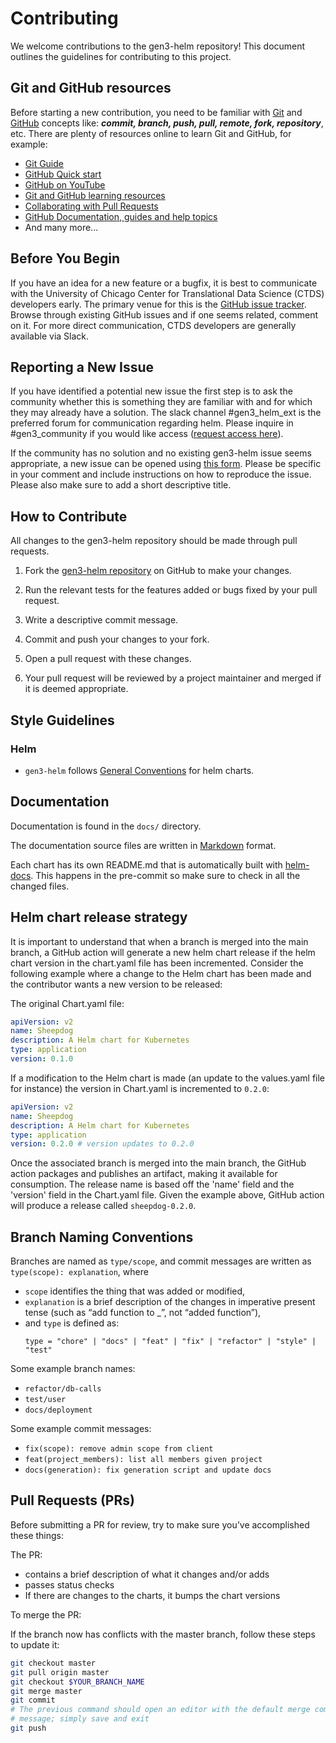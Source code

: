 # Contributing

We welcome contributions to the gen3-helm repository! This document outlines the guidelines for contributing to this project.

## Git and GitHub resources

Before starting a new contribution, you need to be familiar with [Git](https://git-scm.com/) and [GitHub](https://github.com/) concepts like: ***commit, branch, push, pull, remote, fork, repository***, etc. There are plenty of resources online to learn Git and GitHub, for example:
- [Git Guide](https://github.com/git-guides/)
- [GitHub Quick start](https://docs.github.com/en/get-started/quickstart)
- [GitHub on YouTube](https://www.youtube.com/github)
- [Git and GitHub learning resources](https://docs.github.com/en/get-started/quickstart/git-and-github-learning-resources)
- [Collaborating with Pull Requests](https://docs.github.com/en/github/collaborating-with-pull-requests)
- [GitHub Documentation, guides and help topics](https://docs.github.com/en/github)
- And many more...


## Before You Begin


If you have an idea for a new feature or a bugfix, it is best to communicate with the University of Chicago Center for Translational Data Science (CTDS) developers early. The primary venue for this is the [GitHub issue tracker](https://github.com/uc-cdis/gen3-helm/issues). Browse through existing GitHub issues and if one seems related, comment on it. For more direct communication, CTDS developers are generally available via Slack.


## Reporting a New Issue

If you have identified a potential new issue the first step is to ask the community whether this is something they are familiar with and for which they may already have a solution.  The slack channel #gen3_helm_ext is the preferred forum for communication regarding helm.  Please inquire in #gen3_community if you would like access ([request access here](https://docs.google.com/forms/d/e/1FAIpQLSczyhhOXeCK9FdVtpQpelOHYnRj1EAq1rwwnm9q6cPAe5a7ug/viewform)).

If the community has no solution and no existing gen3-helm issue seems appropriate, a new issue can be opened using [this form](https://github.com/uc-cdis/gen3-helm/issues/new). Please be specific in your comment and include instructions on how to reproduce the issue.  Please also make sure to add a short descriptive title.

## How to Contribute

All changes to the gen3-helm repository should be made through pull requests.

1. Fork the [gen3-helm repository](https://github.com/uc-cdis/gen3-helm) on GitHub to make your changes.

4. Run the relevant tests for the features added or bugs fixed by your pull request.

5. Write a descriptive commit message.

6. Commit and push your changes to your fork.

7. Open a pull request with these changes.

8. Your pull request will be reviewed by a project maintainer and merged if it is deemed appropriate.

## Style Guidelines

### Helm

- `gen3-helm` follows [General Conventions](https://helm.sh/docs/chart_best_practices/) for helm charts.

## Documentation

Documentation is found in the ``docs/`` directory.

The documentation source files are written in [Markdown](https://daringfireball.net/projects/markdown/syntax) format.

Each chart has its own README.md that is automatically built with [helm-docs](https://github.com/norwoodj/helm-docs). This happens in the pre-commit so make sure to check in all the changed files.

## Helm chart release strategy

It is important to understand that when a branch is merged into the main branch, a GitHub action will generate a new helm chart release if the helm chart version in the chart.yaml file has been incremented. Consider the following example where a change to the Helm chart has been made and the contributor wants a new version to be released:

The original Chart.yaml file:

   ```yaml
   apiVersion: v2
   name: Sheepdog
   description: A Helm chart for Kubernetes
   type: application
   version: 0.1.0
   ```

If a modification to the Helm chart is made (an update to the values.yaml file for instance) the version in Chart.yaml is incremented to `0.2.0`:

   ```yaml
   apiVersion: v2
   name: Sheepdog
   description: A Helm chart for Kubernetes
   type: application
   version: 0.2.0 # version updates to 0.2.0
   ```

Once the associated branch is merged into the main branch, the GitHub action packages and publishes an artifact, making it available for consumption. The release name is based off the 'name' field and the 'version' field in the Chart.yaml file. Given the example above, GitHub action will produce a release called `sheepdog-0.2.0`.


## Branch Naming Conventions

Branches are named as `type/scope`, and commit messages are written as `type(scope): explanation`, where

- `scope` identifies the thing that was added or modified,
- `explanation` is a brief description of the changes in imperative present tense (such as “add function to _”, not “added function”),
- and `type` is defined as:
    ```
    type = "chore" | "docs" | "feat" | "fix" | "refactor" | "style" | "test"
    ```

Some example branch names:

- `refactor/db-calls`
- `test/user`
- `docs/deployment`

Some example commit messages:

- `fix(scope): remove admin scope from client`
- `feat(project_members): list all members given project`
- `docs(generation): fix generation script and update docs`

## Pull Requests (PRs)


Before submitting a PR for review, try to make sure you’ve accomplished these things:

The PR:
- contains a brief description of what it changes and/or adds
- passes status checks
- If there are changes to the charts, it bumps the chart versions


To merge the PR:

If the branch now has conflicts with the master branch, follow these steps to update it:

```bash
git checkout master
git pull origin master
git checkout $YOUR_BRANCH_NAME
git merge master
git commit
# The previous command should open an editor with the default merge commit
# message; simply save and exit
git push

```

